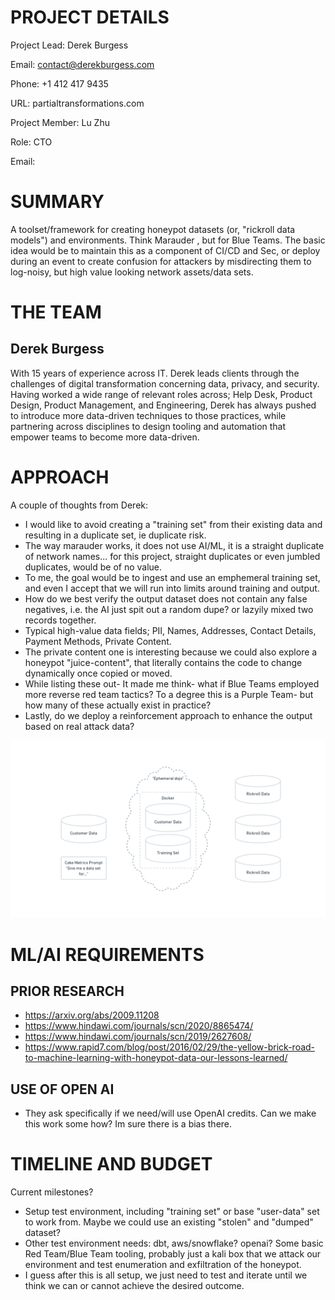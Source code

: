 # PROJECT DETAILS
Project Lead: Derek Burgess

Email: contact@derekburgess.com

Phone: +1 412 417 9435

URL: partialtransformations.com


Project Member: Lu Zhu

Role: CTO

Email:


# SUMMARY
A toolset/framework for creating honeypot datasets (or, "rickroll data models") and environments. Think Marauder , but for Blue Teams. The basic idea would be to maintain this as a component of CI/CD and Sec, or deploy during an event to create confusion for attackers by misdirecting them to log-noisy, but high value looking network assets/data sets.

# THE TEAM
## Derek Burgess
With 15 years of experience across IT. Derek leads clients through the challenges of digital transformation concerning data, privacy, and security. Having worked a wide range of relevant roles across; Help Desk, Product Design, Product Management, and Engineering, Derek has always pushed to introduce more data-driven techniques to those practices, while partnering across disciplines to design tooling and automation that empower teams to become more data-driven.


# APPROACH
A couple of thoughts from Derek:
- I would like to avoid creating a "training set" from their existing data and resulting in a duplicate set, ie duplicate risk.
- The way marauder works, it does not use AI/ML, it is a straight duplicate of network names... for this project, straight duplicates or even jumbled duplicates, would be of no value.
- To me, the goal would be to ingest and use an emphemeral training set, and even I accept that we will run into limits around training and output.
- How do we best verify the output dataset does not contain any false negatives, i.e. the AI just spit out a random dupe? or lazyily mixed two records together.
- Typical high-value data fields; PII, Names, Addresses, Contact Details, Payment Methods, Private Content.
- The private content one is interesting because we could also explore a honeypot "juice-content", that literally contains the code to change dynamically once copied or moved.
- While listing these out- It made me think- what if Blue Teams employed more reverse red team tactics? To a degree this is a Purple Team- but how many of these actually exist in practice?
- Lastly, do we deploy a reinforcement approach to enhance the output based on real attack data?

![alt text](approach_r1.png)

# ML/AI REQUIREMENTS

## PRIOR RESEARCH
- https://arxiv.org/abs/2009.11208
- https://www.hindawi.com/journals/scn/2020/8865474/
- https://www.hindawi.com/journals/scn/2019/2627608/
- https://www.rapid7.com/blog/post/2016/02/29/the-yellow-brick-road-to-machine-learning-with-honeypot-data-our-lessons-learned/


## USE OF OPEN AI
- They ask specifically if we need/will use OpenAI credits. Can we make this work some how? Im sure there is a bias there.

# TIMELINE AND BUDGET
Current milestones?
- Setup test environment, including "training set" or base "user-data" set to work from. Maybe we could use an existing "stolen" and "dumped" dataset?
- Other test environment needs: dbt, aws/snowflake? openai? Some basic Red Team/Blue Team tooling, probably just a kali box that we attack our environment and test enumeration and exfiltration of the honeypot.
- I guess after this is all setup, we just need to test and iterate until we think we can or cannot achieve the desired outcome.